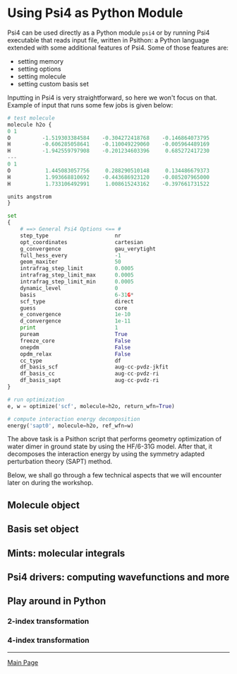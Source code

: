 # Using Psi4 as Python Module

Psi4 can be used directly as a Python module `psi4` or 
by running Psi4 executable that reads input file, written
in Psithon: a Python language extended with some additional
features of Psi4. Some of those features are:
 * setting memory
 * setting options
 * setting molecule
 * setting custom basis set 

Inputting in Psi4 is very straightforward, so here we won't focus on
that. Example of input that runs some few jobs
is given below:

```python
# test molecule
molecule h2o {
0 1
O          -1.519303384584    -0.304272418768    -0.146864073795
H          -0.606285058641    -0.110049229060    -0.005964489169
H          -1.942559797908    -0.201234603396     0.685272417230
---
0 1
O           1.445083057756     0.288290510148     0.134486679373
H           1.993668810692    -0.443686923120    -0.085207965000
H           1.733106492991     1.008615243162    -0.397661731522

units angstrom
}

set 
{
    # ==> General Psi4 Options <== #
    step_type                     nr
    opt_coordinates               cartesian
    g_convergence                 gau_verytight
    full_hess_every               -1
    geom_maxiter                  50
    intrafrag_step_limit          0.0005
    intrafrag_step_limit_max      0.0005
    intrafrag_step_limit_min      0.0005
    dynamic_level                 0
    basis                         6-31G*
    scf_type                      direct
    guess                         core
    e_convergence                 1e-10
    d_convergence                 1e-11
    print                         1
    puream                        True
    freeze_core                   False
    onepdm                        False
    opdm_relax                    False
    cc_type                       df
    df_basis_scf                  aug-cc-pvdz-jkfit
    df_basis_cc                   aug-cc-pvdz-ri
    df_basis_sapt                 aug-cc-pvdz-ri
}

# run optimization
e, w = optimize('scf', molecule=h2o, return_wfn=True)

# compute interaction energy decomposition
energy('sapt0', molecule=h2o, ref_wfn=w)
```

The above task is a Psithon script that performs geometry optimization
of water dimer in ground state by using the HF/6-31G model. After that,
it decomposes the interaction energy by using the symmetry adapted perturbation theory (SAPT) method.

Below, we shall go through a few technical aspects that we will encounter later on during the workshop.

## Molecule object

## Basis set object

## Mints: molecular integrals

## Psi4 drivers: computing wavefunctions and more

## Play around in Python
### 2-index transformation
### 4-index transformation



-----------
[Main Page](https://github.com/globulion/qc-workshop)
